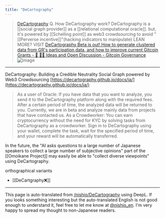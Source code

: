```yaml
---
title: "DeCartography"
---
```


> [DeCartography](https://twitter.com/DeCartography/status/1737308756516667558/photo/1) Q. How DeCartography work?
>  DeCartography is a [[social graph provider]] as a [[relational computational oracle]]. but, it's powered by [[Schelling point]] as web3 crowdsourcing to avoid "[[Perverse incentive]]"(hacking indicators to manipulate)
>  LEAN MORE? VISIT [DeCartography Beta is out! How to generate clustered data from GR's participation data, and how to improve current Gitcoin Grants - 🧙 🧙‍♀️ Ideas and Open Discussion - Gitcoin Governance](https://gov.gitcoin.co/t/decartography-beta-is-out-how-to-generate-clustered-data-from-grs-participation-data-and-how-to-improve-current-gitcoin-grants/17290)
>  ![image](https://gyazo.com/3c5217d74bdbe5fae04ca9da86c65f8a/thumb/1000)

---
DeCartography: Building a Credible Neutrality Social Graph powered by Web3 Crowdsourcing
[https://decartography.github.io/docs/ja/](https://decartography.github.io/docs/ja/)
> As a user of Oracle: If you have data that you want to analyze, you send it to the DeCartography platform along with the required fees. After a certain period of time, the analyzed data will be returned to you. Currently, we are in beta and analyze mainly data from projects that have contacted us.
>  As a Crowdworker: You can earn cryptocurrency without the need for KYC by solving tasks from DeCartography as a crowdworker. Sign in to DeCartography using your wallet, complete the task, wait for the specified period of time, and your reward will be automatically transferred.

In the future, the "AI asks questions to a large number of Japanese speakers to collect a large number of subjective opinions" part of the [[Omoikane Project]] may easily be able to "collect diverse viewpoints" using DeCartography.



orthographical variants
- [[DeCartgraphy❌]]

---
This page is auto-translated from [/nishio/DeCartography](https://scrapbox.io/nishio/DeCartography) using DeepL. If you looks something interesting but the auto-translated English is not good enough to understand it, feel free to let me know at [@nishio_en](https://twitter.com/nishio_en). I'm very happy to spread my thought to non-Japanese readers.